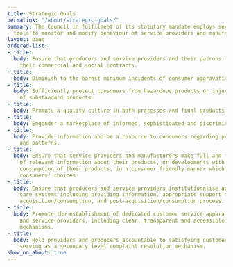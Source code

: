 ```yaml
---
title: Strategic Goals
permalink: "/about/strategic-goals/"
summary: The Council in fulfilment of its statutory mandate employs several regulatory
  tools to monitor and modify behaviour of service providers and manufacturers.
layout: page
ordered-list:
- title: 
  body: Ensure that producers and service providers and their patrons mutually respect
    their commercial and social contracts.
- title: 
  body: Diminish to the barest minimum incidents of consumer aggravation and frustration.
- title: 
  body: Sufficiently protect consumers from hazardous products or injury from consumption
    of substandard products.
- title: 
  body: Promote a quality culture in both processes and final products.
- title: 
  body: Engender a marketplace of informed, sophisticated and discriminatory consumers.
- title: 
  body: Provide information and be a resource to consumers regarding products, trends
    and patterns.
- title: 
  body: Ensure that service providers and manufacturers make full and frank disclosures
    of relevant information about their products, or developments with respect to
    consumption of their products, in a consumer friendly manner which truly guides
    consumers’ choices.
- title: 
  body: Ensure that producers and service providers institutionalise appropriate customer
    care systems including providing information, appropriate support through the
    acquisition/consumption, and post-acquisition/consumption process.
- title: 
  body: Promote the establishment of dedicated customer service apparatus by producers
    and service providers, including clear, transparent and accessible complaint resolution
    mechanisms.
- title: 
  body: Hold providers and producers accountable to satisfying customers, including
    serving as a secondary level complaint resolution mechanism.
show_on_about: true
---
```


